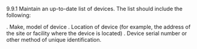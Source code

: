 9.9.1 Maintain an up-to-date list of 
devices. The list should include the 
following: 

. Make, model of device 
. Location of device (for example, 
the address of the site or facility 
where the device is located) 
. Device serial number or other 
method of unique identification. 



